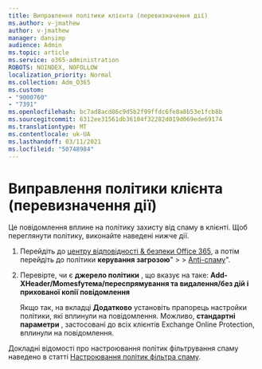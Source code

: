 ```yaml
---
title: Виправлення політики клієнта (перевизначення дії)
ms.author: v-jmathew
author: v-jmathew
manager: dansimp
audience: Admin
ms.topic: article
ms.service: o365-administration
ROBOTS: NOINDEX, NOFOLLOW
localization_priority: Normal
ms.collection: Adm_O365
ms.custom:
- "9000760"
- "7391"
ms.openlocfilehash: bc7ad8acd86c9d5b2f99ffdc6fe8a8b53e1fcb8b
ms.sourcegitcommit: 6312ee31561db36104f32282d019d069ede69174
ms.translationtype: MT
ms.contentlocale: uk-UA
ms.lasthandoff: 03/11/2021
ms.locfileid: "50748984"
---
```

# <a name="fix-tenant-policy-action-override"></a>Виправлення політики клієнта (перевизначення дії)

Це повідомлення вплине на політику захисту від спаму в клієнті. Щоб переглянути політику, виконайте наведені нижче дії.

1. Перейдіть до [центру відповідності & безпеки Office 365](https://go.microsoft.com/fwlink/p/?linkid=2077143), а потім перейдіть до політики **керування загрозою**"  >    >  [Anti-спаму](https://go.microsoft.com/fwlink/?linkid=2101518)".
2. Перевірте, чи є **джерело політики** , що вказує на таке:  **Add-XHeader/Momesfyтема/переспрямування та видалення/без дій і прихованої копії повідомлення**

    Якщо так, на вкладці **Додатково** установіть прапорець настройки політики, які вплинули на повідомлення. Можливо, **стандартні параметри** , застосовані до всіх клієнтів Exchange Online Protection, вплинули на повідомлення.

Докладні відомості про настроювання політик фільтрування спаму наведено в статті [Настроювання політик фільтра спаму](https://go.microsoft.com/fwlink/?linkid=2101431).

